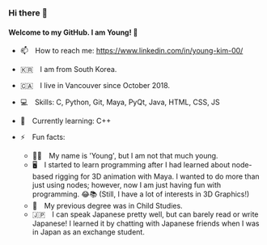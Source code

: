 ### Hi there 👋 ###

#### Welcome to my GitHub. **I am Young! 👻** ####

- 📫 How to reach me: https://www.linkedin.com/in/young-kim-00/

- 🇰🇷 I am from South Korea.

- 🇨🇦 I live in Vancouver since October 2018.

- 💻 Skills: C, Python, Git, Maya, PyQt, Java, HTML, CSS, JS

- 🐥 Currently learning: C++

- ⚡ Fun facts: 
    - 👧🏻 My name is 'Young', but I am not that much young.
    - 🖥 I started to learn programming after I had learned about node-based rigging for 3D animation with Maya.
          I wanted to do more than just using nodes; however, now I am just having fun with programming. 😂📚 
          (Still, I have a lot of interests in 3D Graphics!)
    - 🚸 My previous degree was in Child Studies.
    - 🇯🇵 I can speak Japanese pretty well, but can barely read or write Japanese! 
          I learned it by chatting with Japanese friends when I was in Japan as an exchange student.

